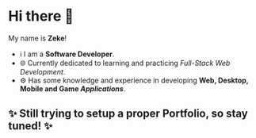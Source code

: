 # Hi there 👋
  My name is **Zeke**!

  - ℹ️ I am a **Software Developer**.
  - 🌐 Currently dedicated to learning and practicing *Full-Stack Web Development*.
  - ⚙️ Has some knowledge and experience in developing **Web, Desktop, Mobile and Game _Applications_**.


## ✨ Still trying to setup a proper Portfolio, so stay tuned! ✨

<!--
**Zekiru/Zekiru** is a ✨ _special_ ✨ repository because its `README.md` (this file) appears on your GitHub profile.

Here are some ideas to get you started:

- 🔭 I’m currently working on ...
- 🌱 I’m currently learning ...
- 👯 I’m looking to collaborate on ...
- 🤔 I’m looking for help with ...
- 💬 Ask me about ...
- 📫 How to reach me: ...
- 😄 Pronouns: ...
- ⚡ Fun fact: ...
-->
